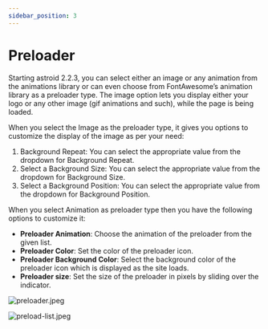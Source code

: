 ```yaml
---
sidebar_position: 3
---
```


# Preloader

Starting astroid 2.2.3, you can select either an image or any animation from the animations library or can even choose from FontAwesome’s animation library as a preloader type. The image option lets you display either your logo or any other image (gif animations and such), while the page is being loaded.

When you select the Image as the preloader type, it gives you options to customize the display of the image as per your need:

1. Background Repeat: You can select the appropriate value from the dropdown for Background Repeat.
2. Select a Background Size: You can select the appropriate value from the dropdown for Background Size.
3. Select a Background Position: You can select the appropriate value from the dropdown for Background Position.

When you select Animation as preloader type then you have the following options to customize it:

* **Preloader Animation**: Choose the animation of the preloader from the given list.
* **Preloader Color**: Set the color of the preloader icon.
* **Preloader Background Color**: Select the background color of the preloader icon which is displayed as the site loads.
* **Preloader size**: Set the size of the preloader in pixels by sliding over the indicator.

![preloader.jpeg](/img/basic/preloader.jpeg)

![preload-list.jpeg](/img/basic/preload-list.jpeg)